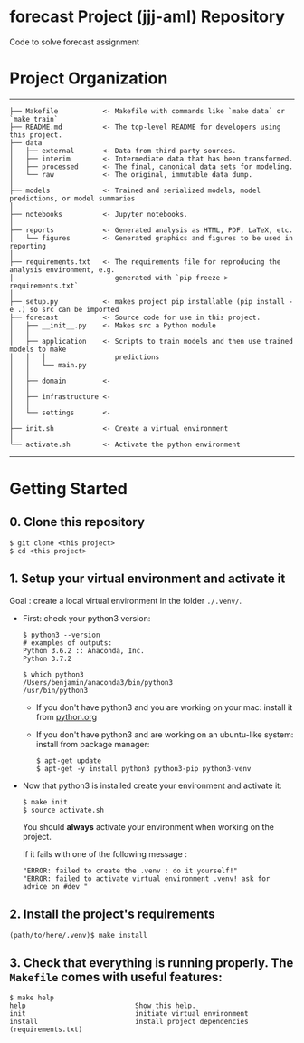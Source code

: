 # forecast Project (jjj-aml) Repository

Code to solve forecast assignment


# Project Organization

------------

    ├── Makefile           <- Makefile with commands like `make data` or `make train`
    ├── README.md          <- The top-level README for developers using this project.
    ├── data
    │   ├── external       <- Data from third party sources.
    │   ├── interim        <- Intermediate data that has been transformed.
    │   ├── processed      <- The final, canonical data sets for modeling.
    │   └── raw            <- The original, immutable data dump.
    │
    ├── models             <- Trained and serialized models, model predictions, or model summaries
    │
    ├── notebooks          <- Jupyter notebooks.
    │
    ├── reports            <- Generated analysis as HTML, PDF, LaTeX, etc.
    │   └── figures        <- Generated graphics and figures to be used in reporting
    │
    ├── requirements.txt   <- The requirements file for reproducing the analysis environment, e.g.
    │                         generated with `pip freeze > requirements.txt`
    │
    ├── setup.py           <- makes project pip installable (pip install -e .) so src can be imported
    ├── forecast           <- Source code for use in this project.
    │   ├── __init__.py    <- Makes src a Python module
    │   │
    │   ├── application    <- Scripts to train models and then use trained models to make
    │   │   │                 predictions
    │   │   └── main.py
    │   │
    │   ├── domain         <- 
    │   │
    │   ├── infrastructure <- 
    │   │
    │   └── settings       <- 
    │
    ├── init.sh            <- Create a virtual environment
    │
    └── activate.sh        <- Activate the python environment

--------


# Getting Started


## 0. Clone this repository

```
$ git clone <this project>
$ cd <this project>
```

## 1. Setup your virtual environment and activate it

Goal : create a local virtual environment in the folder `./.venv/`.

- First: check your python3 version:

    ```
    $ python3 --version
    # examples of outputs:
    Python 3.6.2 :: Anaconda, Inc.
    Python 3.7.2

    $ which python3
    /Users/benjamin/anaconda3/bin/python3
    /usr/bin/python3
    ```

    - If you don't have python3 and you are working on your mac: install it from [python.org](https://www.python.org/downloads/)
    - If you don't have python3 and are working on an ubuntu-like system: install from package manager:

        ```
        $ apt-get update
        $ apt-get -y install python3 python3-pip python3-venv
        ```

- Now that python3 is installed create your environment and activate it:

    ```
    $ make init
    $ source activate.sh
    ```

    You should **always** activate your environment when working on the project.

    If it fails with one of the following message :
    ```
    "ERROR: failed to create the .venv : do it yourself!"
    "ERROR: failed to activate virtual environment .venv! ask for advice on #dev "
    ```

## 2. Install the project's requirements

```
(path/to/here/.venv)$ make install
```

## 3. Check that everything is running properly. The `Makefile` comes with useful features:

```
$ make help
help                           Show this help.
init                           initiate virtual environment
install                        install project dependencies (requirements.txt)
```
